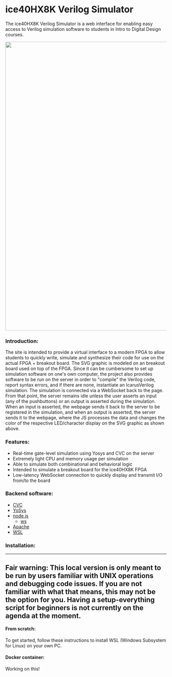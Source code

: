 
# ice40HX8K Verilog Simulator

The ice40HX8K Verilog Simulator is a web interface for enabling easy access to Verilog simulation software to students in Intro to Digital Design courses.

<p align="center">
  <img width=900px src="https://github.com/norandomtechie/ece270-simulator/raw/master/fpga_capture.PNG"/>
</p>

### Introduction:
The site is intended to provide a virtual interface to a modern FPGA to allow students to quickly write, simulate and synthesize their code for use on the actual FPGA + breakout board. The SVG graphic is modeled on an breakout board used on top of the FPGA. Since it can be cumbersome to set up simulation software on one's own computer, the project also provides software to be run on the server in order to "compile" the Verilog code, report syntax errors, and if there are none, instantiate an IcarusVerilog simulation. The simulation is connected via a WebSocket back to the page. From that point, the server remains idle unless the user asserts an input (any of the pushbuttons) or an output is asserted during the simulation. When an input is asserted, the webpage sends it back to the server to be registered in the simulation, and when an output is asserted, the server sends it to the webpage, where the JS processes the data and changes the color of the respective LED/character display on the SVG graphic as shown above.

### Features:
- Real-time gate-level simulation using Yosys and CVC on the server
- Extremely light CPU and memory usage per simulation
- Able to simulate both combinational and behavioral logic
- Intended to simulate a breakout board for the ice40HX8K FPGA
- Low-latency WebSocket connection to quickly display and transmit I/O from/to the board

### Backend software:
- [CVC]
- [YoSys]
- [node.js]
  - [ws]
- [Apache]
- [WSL]

### Installation:
---
Fair warning: This local version is only meant to be run by users familiar with UNIX operations and debugging code issues. 
If you are not familiar with what that means, this may not be the option for you. Having a setup-everything script for beginners
is not currently on the agenda at the moment.
---
#### From scratch:

To get started, follow these instructions to install WSL (Windows Subsystem for Linux) on your own PC.

#### Docker container:
Working on this!

   [CVC]: http://www.tachyon-da.com/what-is-cvc/
   [YoSys]: https://github.com/YosysHQ/yosys
   [node.js]: https://nodejs.org/en/
   [ws]: https://github.com/websockets/ws
   [Apache]: https://help.ubuntu.com/lts/serverguide/httpd.html
   [WSL]: https://docs.microsoft.com/en-us/windows/wsl/install-win10
